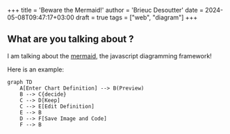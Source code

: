 +++
title = 'Beware the Mermaid!'
author = 'Brieuc Desoutter'
date = 2024-05-08T09:47:17+03:00
draft = true
tags = ["web", "diagram"]
+++

## What are you talking about ? 

I am talking about the [mermaid](https://mermaid.js.org), the javascript diagramming framework!

Here is an example:

```mermaid
graph TD
    A[Enter Chart Definition] --> B(Preview)
    B --> C{decide}
    C --> D[Keep]
    C --> E[Edit Definition]
    E --> B
    D --> F[Save Image and Code]
    F --> B
```

